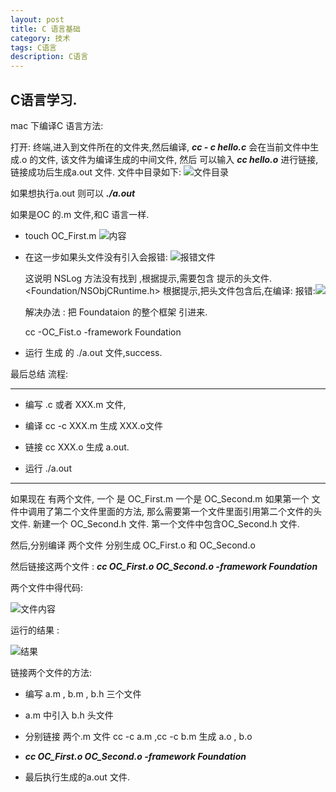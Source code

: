 ```yaml
---
layout: post
title: C 语言基础
category: 技术
tags: C语言
description: C语言
---
```


## C语言学习.

mac 下编译C 语言方法:

打开: 终端,进入到文件所在的文件夹,然后编译, ***cc - c hello.c*** 会在当前文件中生成.o 的文件,
该文件为编译生成的中间文件,
然后 可以输入 ***cc hello.o***  进行链接, 链接成功后生成a.out  文件.
文件中目录如下:
![文件目录](http://ww4.sinaimg.cn/large/7f5ba233gw1exnkwppevkj20bo07uglt.jpg)


如果想执行a.out  则可以  ***./a.out***


如果是OC 的.m 文件,和C 语言一样.

* touch OC_First.m
  ![内容](http://ww2.sinaimg.cn/large/7f5ba233gw1exnl8vlbfqj20gw094gme.jpg)

* 在这一步如果头文件没有引入会报错:
	![报错文件](http://ww3.sinaimg.cn/large/7f5ba233gw1exnlabua2qj210m066ad9.jpg)

	这说明 NSLog 方法没有找到 ,根据提示,需要包含 提示的头文件.    	<Foundation/NSObjCRuntime.h>
	根据提示,把头文件包含后,在编译:
	报错:![](http://ww2.sinaimg.cn/large/7f5ba233gw1exnlf2n4uvj20zw066gp0.jpg)

	解决办法 :  把  Foundataion 的整个框架  引进来.
	
	cc -OC_Fist.o -framework Foundation

* 运行  生成  的  ./a.out 文件,success.





最后总结 流程:

*******

* 编写 .c  或者  XXX.m  文件,

* 编译  cc -c XXX.m  生成 XXX.o文件 
* 链接 cc XXX.o  生成 a.out.
* 运行 ./a.out

*******


如果现在 有两个文件, 一个 是 OC_First.m  一个是 OC_Second.m 如果第一个 文件中调用了第二个文件里面的方法,
那么需要第一个文件里面引用第二个文件的头文件.
新建一个 OC_Second.h 文件.
第一个文件中包含OC_Second.h 文件.

然后,分别编译 两个文件  分别生成  OC_First.o  和  OC_Second.o  

然后链接这两个文件   : ***cc OC_First.o OC_Second.o -framework Foundation***

两个文件中得代码:

![文件内容](http://ww4.sinaimg.cn/large/7f5ba233gw1exnm6vo3qpj212c0d0q6m.jpg)

运行的结果 :

![结果](http://ww3.sinaimg.cn/large/7f5ba233gw1exnm7zddbej20qo01y0u2.jpg)



链接两个文件的方法:

* 编写  a.m , b.m , b.h 三个文件
* a.m  中引入  b.h 头文件
* 分别链接 两个.m 文件 cc -c a.m ,cc -c b.m 生成  a.o , b.o

* 	***cc OC_First.o OC_Second.o -framework Foundation***

* 最后执行生成的a.out 文件.

